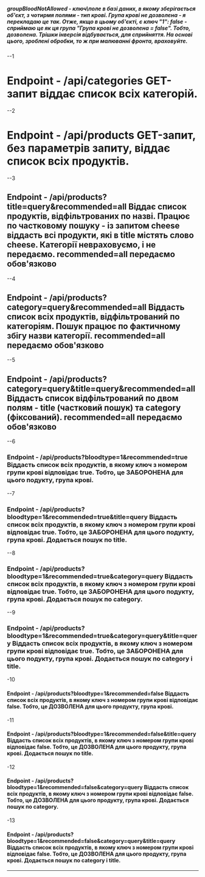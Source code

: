 ##### groupBloodNotAllowed - ключ\поле в базі даних, в якому зберігається об'єкт, з чотирмя полями - тип крові. Група крові не дозволена - я перекладаю це так. Отже, якщо в цьому об'єкті, є ключ "1": false - сприймаю це як ця група "Група крові не дозволена = false". Тобто, дозволена. Трішки інверсія відбувається, для сприйняття. На основі цього, зроблені обробки, то ж при малюванні фронта, враховуйте.

--1

# Endpoint - /api/categories GET-запит віддає список всіх категорій.

--2

# Endpoint - /api/products GET-запит, без параметрів запиту, віддає список всіх продуктів.

--3

## Endpoint - /api/products?title=query&recommended=all Віддає список продуктів, відфільтрованих по назві. Працює по частковому пошуку - із запитом cheese віддасть всі продукти, які в title містять слово cheese. Категорії невраховуємо, і не передаємо. recommended=all передаємо обов'язково

--4

## Endpoint - /api/products?category=query&recommended=all Віддасть список всіх продуктів, відфільтрований по категоріям. Пошук працює по фактичному збігу назви категорії. recommended=all передаємо обов'язково

--5

## Endpoint - /api/products?category=query&title=query&recommended=all Віддасть список відфільтрований по двом полям - title (частковий пошук) та category (фіксований). recommended=all передаємо обов'язково

--6

### Endpoint - /api/products?bloodtype=1&recommended=true Віддасть список всіх продуктів, в якому ключ з номером групи крові відповідає true. Тобто, це ЗАБОРОНЕНА для цього подукту, група крові.

--7

### Endpoint - /api/products?bloodtype=1&recommended=true&title=query Віддасть список всіх продуктів, в якому ключ з номером групи крові відповідає true. Тобто, це ЗАБОРОНЕНА для цього подукту, група крові. Додається пошук по title.

--8

### Endpoint - /api/products?bloodtype=1&recommended=true&category=query Віддасть список всіх продуктів, в якому ключ з номером групи крові відповідає true. Тобто, це ЗАБОРОНЕНА для цього подукту, група крові. Додається пошук по category.

--9

### Endpoint - /api/products?bloodtype=1&recommended=true&category=query&title=query Віддасть список всіх продуктів, в якому ключ з номером групи крові відповідає true. Тобто, це ЗАБОРОНЕНА для цього подукту, група крові. Додається пошук по category і title.

-10

#### Endpoint - /api/products?bloodtype=1&recommended=false Віддасть список всіх продуктів, в якому ключ з номером групи крові відповідає false. Тобто, це ДОЗВОЛЕНА для цього продукту, група крові.

-11

#### Endpoint - /api/products?bloodtype=1&recommended=false&title=query Віддасть список всіх продуктів, в якому ключ з номером групи крові відповідає false. Тобто, це ДОЗВОЛЕНА для цього продукту, група крові. Додається пошук по title.

-12

#### Endpoint - /api/products?bloodtype=1&recommended=false&category=query Віддасть список всіх продуктів, в якому ключ з номером групи крові відповідає false. Тобто, це ДОЗВОЛЕНА для цього продукту, група крові. Додається пошук по category.

-13

#### Endpoint - /api/products?bloodtype=1&recommended=false&category=query&title=query Віддасть список всіх продуктів, в якому ключ з номером групи крові відповідає false. Тобто, це ДОЗВОЛЕНА для цього продукту, група крові. Додається пошук по category i title.

---
